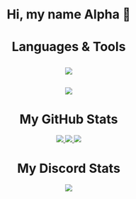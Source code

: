 <p align="center">
    <h1 align="center">Hi, my name Alpha 👋</h1>
</p>

<h1 align="center">
    Languages & Tools
</h1>

<h2 align="center">
    <img src="https://skillicons.dev/icons?i=js,ts,html,css,python,nodejs,java,mysql,sqlite,mongo&theme=dark" />
    </h2>
     <h2 align="center">
    <img src="https://skillicons.dev/icons?i=powershell,stackoverflow,vscode,visualstudio,atom&theme=dark" />
     </h2>

<h1 align="center">
    My GitHub Stats
</h1>
  <p align="center">
    <a href="https://github.com/ByAlphas/">
        <img src="https://github-readme-stats.vercel.app/api?username=ByAlphas&show_icons=true&theme=dark" />
        <img src= "https://skillicons.dev/icons?i=empty&theme=dark" />
           <img src="https://github-readme-stats.vercel.app/api/top-langs/?username=ByAlphas&layout=compact&show_icons=true&theme=dark&border=true" />
    </a>
</p>
    
 <h1 align="center">
     My Discord Stats
        </h1>
        <p align="center">
       <a href="https://discord.com/users/755692726074343424">
                   <img src="https://lanyard.cnrad.dev/api/755692726074343424" />
           </a>
    </p>
    
    


   
    
    
